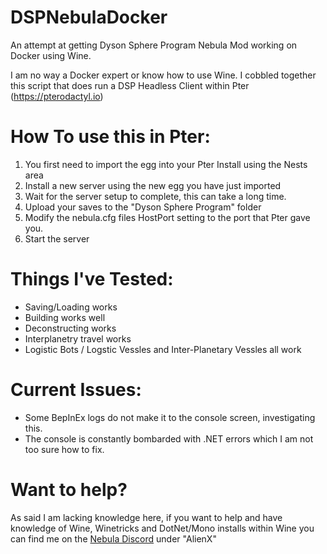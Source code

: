 # DSPNebulaDocker
An attempt at getting Dyson Sphere Program Nebula Mod working on Docker using Wine.

I am no way a Docker expert or know how to use Wine. I cobbled together this script that does run a DSP Headless Client within Pter (https://pterodactyl.io)

# How To use this in Pter:
1. You first need to import the egg into your Pter Install using the Nests area
2. Install a new server using the new egg you have just imported
3. Wait for the server setup to complete, this can take a long time.
4. Upload your saves to the "Dyson Sphere Program" folder
5. Modify the nebula.cfg files HostPort setting to the port that Pter gave you.
6. Start the server

# Things I've Tested:
- Saving/Loading works
- Building works well
- Deconstructing works
- Interplanetry travel works
- Logistic Bots / Logstic Vessles and Inter-Planetary Vessles all work

# Current Issues:
- Some BepInEx logs do not make it to the console screen, investigating this.
- The console is constantly bombarded with .NET errors which I am not too sure how to fix.

# Want to help?
As said I am lacking knowledge here, if you want to help and have knowledge of Wine, Winetricks and DotNet/Mono installs within Wine you can find me on the [Nebula Discord](https://discord.gg/UHeB2QvgDa) under "AlienX"
